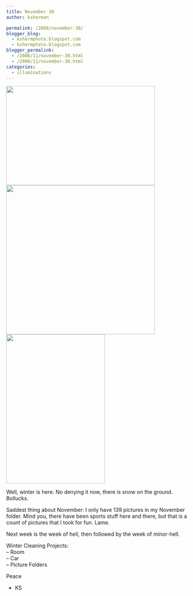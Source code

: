 ```yaml
---
title: November 30
author: ksherman

permalink: /2008/november-30/
blogger_blog:
  - kshermphoto.blogspot.com
  - kshermphoto.blogspot.com
blogger_permalink:
  - /2008/11/november-30.html
  - /2008/11/november-30.html
categories:
  - illuminations
---
```

<a href="http://2.bp.blogspot.com/_HTtVcKQt9f8/STMM3f4LnzI/AAAAAAAABLw/JxQG4sCPFm8/s1600-h/Nov30.jpg"><img style="cursor: pointer; width: 400px; height: 266px;" src="http://2.bp.blogspot.com/_HTtVcKQt9f8/STMM3f4LnzI/AAAAAAAABLw/JxQG4sCPFm8/s400/Nov30.jpg" alt="" id="BLOGGER_PHOTO_ID_5274573736170463026" border="0" /></a>  
<a href="http://4.bp.blogspot.com/_HTtVcKQt9f8/STMM3L6qQoI/AAAAAAAABLo/9HilNmQkzmA/s1600-h/Nov30-2.jpg"><img style="cursor: pointer; width: 400px; height: 400px;" src="http://4.bp.blogspot.com/_HTtVcKQt9f8/STMM3L6qQoI/AAAAAAAABLo/9HilNmQkzmA/s400/Nov30-2.jpg" alt="" id="BLOGGER_PHOTO_ID_5274573730812150402" border="0" /></a>  
<a href="http://4.bp.blogspot.com/_HTtVcKQt9f8/STMM2dgVLZI/AAAAAAAABLg/xn7c6D9NKNM/s1600-h/Nov30-3.jpg"><img style="cursor: pointer; width: 266px; height: 400px;" src="http://4.bp.blogspot.com/_HTtVcKQt9f8/STMM2dgVLZI/AAAAAAAABLg/xn7c6D9NKNM/s400/Nov30-3.jpg" alt="" id="BLOGGER_PHOTO_ID_5274573718353685906" border="0" /></a>

Well, winter is here. No denying it now, there is snow on the ground. Bollucks.

Saddest thing about November: I only have 139 pictures in my November folder. Mind you, there have been sports stuff here and there, but that is a count of pictures that I took for fun. Lame.

Next week is the week of hell, then followed by the week of minor-hell.

Winter Cleaning Projects:  
– Room  
– Car  
– Picture Folders

Peace  
- KS
